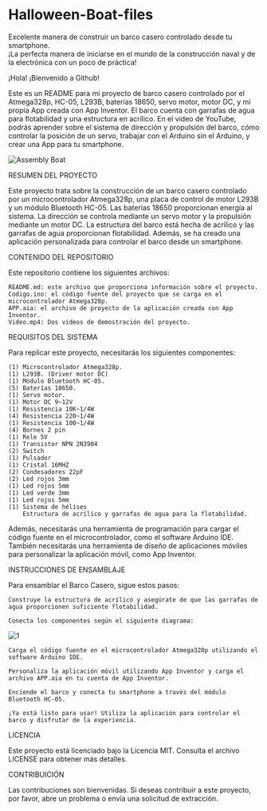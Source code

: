 # Halloween-Boat-files
Excelente manera de construir un barco casero controlado desde tu smartphone.   
¡La perfecta manera de iniciarse en el mundo de la construcción naval y de la electrónica con un poco de práctica!

¡Hola! ¡Bienvenido a Github!

Este es un README para mi proyecto de barco casero controlado por el Atmega328p, HC-05, L293B, baterías 18650, servo 
motor, motor DC, y mi propia App creada con App Inventor. El barco cuenta con garrafas de agua para flotabilidad y 
una estructura en acrílico. En el video de YouTube, podrás aprender sobre el sistema de dirección y propulsión del barco, 
cómo controlar la posición de un servo, trabajar con el Arduino sin el Arduino, y crear una App para tu smartphone.

![Assembly Boat](https://user-images.githubusercontent.com/89432904/230734321-557f1273-345e-49b3-826a-b5ba9c2eb237.jpg)


RESUMEN DEL PROYECTO

Este proyecto trata sobre la construcción de un barco casero controlado por un microcontrolador Atmega328p, una placa de 
control de motor L293B y un módulo Bluetooth HC-05. Las baterías 18650 proporcionan energía al sistema. La dirección se 
controla mediante un servo motor y la propulsión mediante un motor DC. La estructura del barco está hecha de acrílico y 
las garrafas de agua proporcionan flotabilidad. Además, se ha creado una aplicación personalizada para controlar el barco 
desde un smartphone.

CONTENIDO DEL REPOSITORIO

Este repositorio contiene los siguientes archivos:

    README.md: este archivo que proporciona información sobre el proyecto.
    Codigo.ino: el código fuente del proyecto que se carga en el microcontrolador Atmega328p.
    APP.aia: el archivo de proyecto de la aplicación creada con App Inventor.
    Video.mp4: Dos videos de demostración del proyecto.

REQUISITOS DEL SISTEMA

Para replicar este proyecto, necesitarás los siguientes componentes:

    (1) Microcontrolador Atmega328p.
    (1) L293B. (Driver motor DC)
    (1) Módulo Bluetooth HC-05.
    (5) Baterías 18650.
    (1) Servo motor.
    (1) Motor DC 9~12V
    (1) Resistencia 10K~1/4W
    (4) Resistencia 220~1/4W
    (1) Resistencia 100~1/4W
    (4) Bornes 2 pin
    (1) Rele 5V
    (1) Transistor NPN 2N3904
    (2) Switch
    (1) Pulsador
    (1) Cristal 16MHZ
    (2) Condesadores 22pF
    (2) Led rojos 3mm
    (1) Led rojos 5mm
    (1) Led verde 3mm
    (1) Led rojos 5mm
    (1) Sistema de hélises
        Estructura de acrílico y garrafas de agua para la flotabilidad.

Además, necesitarás una herramienta de programación para cargar el código fuente en el microcontrolador, como el software Arduino IDE. 
También necesitarás una herramienta de diseño de aplicaciones móviles para personalizar la aplicación móvil, como App Inventor.

INSTRUCCIONES DE ENSAMBLAJE 

Para ensamblar el Barco Casero, sigue estos pasos:

    Construye la estructura de acrílico y asegúrate de que las garrafas de agua proporcionen suficiente flotabilidad.

    Conecta los componentes según el siguiente diagrama:

   ![1](https://user-images.githubusercontent.com/89432904/230731513-535daf5f-c169-4d87-8f15-0aae3283328d.png)

    Carga el código fuente en el microcontrolador Atmega328p utilizando el software Arduino IDE.

    Personaliza la aplicación móvil utilizando App Inventor y carga el archivo APP.aia en tu cuenta de App Inventor.

    Enciende el barco y conecta tu smartphone a través del módulo Bluetooth HC-05.

    ¡Ya está listo para usar! Utiliza la aplicación para controlar el barco y disfrutar de la experiencia.

LICENCIA

Este proyecto está licenciado bajo la Licencia MIT. Consulta el archivo LICENSE para obtener más detalles.

CONTRIBUICIÓN

Las contribuciones son bienvenidas. Si deseas contribuir a este proyecto, por favor, abre un problema o envía una solicitud de extracción.
